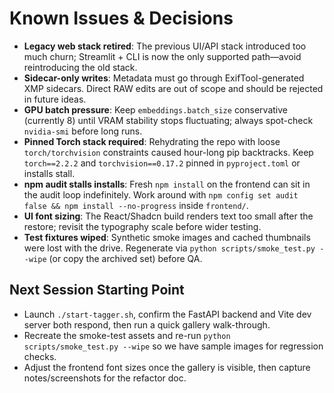 # Known Issues & Decisions

- **Legacy web stack retired**: The previous UI/API stack introduced too much churn; Streamlit + CLI is now the only supported path—avoid reintroducing the old stack.
- **Sidecar-only writes**: Metadata must go through ExifTool-generated XMP sidecars. Direct RAW edits are out of scope and should be rejected in future ideas.
- **GPU batch pressure**: Keep `embeddings.batch_size` conservative (currently 8) until VRAM stability stops fluctuating; always spot-check `nvidia-smi` before long runs.
- **Pinned Torch stack required**: Rehydrating the repo with loose `torch/torchvision` constraints caused hour-long pip backtracks. Keep `torch==2.2.2` and `torchvision==0.17.2` pinned in `pyproject.toml` or installs stall.
- **npm audit stalls installs**: Fresh `npm install` on the frontend can sit in the audit loop indefinitely. Work around with `npm config set audit false && npm install --no-progress` inside `frontend/`.
- **UI font sizing**: The React/Shadcn build renders text too small after the restore; revisit the typography scale before wider testing.
- **Test fixtures wiped**: Synthetic smoke images and cached thumbnails were lost with the drive. Regenerate via `python scripts/smoke_test.py --wipe` (or copy the archived set) before QA.

## Next Session Starting Point

- Launch `./start-tagger.sh`, confirm the FastAPI backend and Vite dev server both respond, then run a quick gallery walk-through.
- Recreate the smoke-test assets and re-run `python scripts/smoke_test.py --wipe` so we have sample images for regression checks.
- Adjust the frontend font sizes once the gallery is visible, then capture notes/screenshots for the refactor doc.
